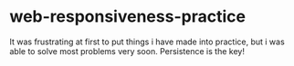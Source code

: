 # web-responsiveness-practice
It was frustrating at first to put things i have made into practice, but i was able to solve most problems very soon. Persistence is the key!
